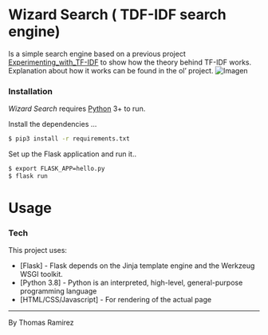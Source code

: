 # Wizard Search ( TDF-IDF search engine)

Is a simple search engine based on a previous project [Experimenting_with_TF-IDF](https://github.com/tartaruz/Experimenting_with_TF-IDF) to show how the theory behind TF-IDF works. Explanation about how it works can be found in the ol’ project.
![Imagen](../assets/frontPage.png?raw=true)

### Installation

_Wizard Search_ requires [Python](https://nodejs.org/) 3+ to run.

Install the dependencies ...

```sh
$ pip3 install -r requirements.txt 
```

Set up the Flask application and run it..

```sh
$ export FLASK_APP=hello.py
$ flask run
```
# Usage 


### Tech

This project uses:

* [Flask] - Flask depends on the Jinja template engine and the Werkzeug WSGI toolkit. 
* [Python 3.8] - Python is an interpreted, high-level, general-purpose programming language
* [HTML/CSS/Javascript] - For rendering of the actual page

---
By Thomas Ramirez

